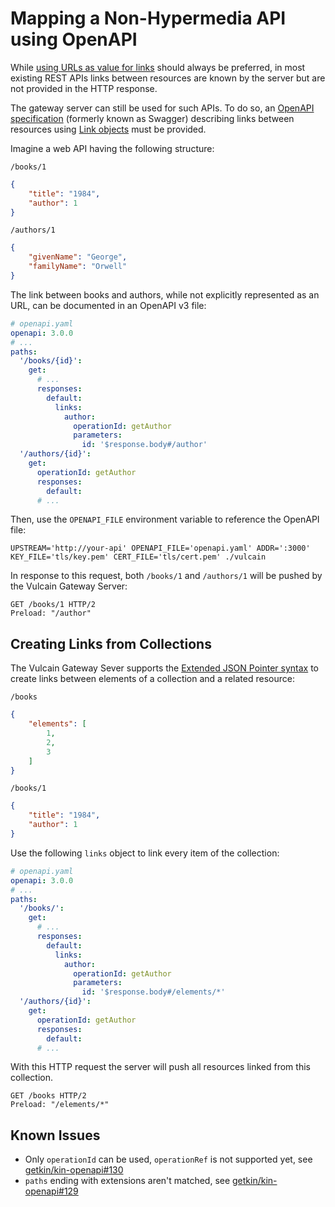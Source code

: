 # Mapping a Non-Hypermedia API using OpenAPI

While [using URLs as value for links](https://en.wikipedia.org/wiki/HATEOAS) should always be preferred, in most existing REST APIs links between resources are known by the server but are not provided in the HTTP response.

The gateway server can still be used for such APIs. To do so, an [OpenAPI specification](https://www.openapis.org/) (formerly known as Swagger) describing links between resources using [Link objects](http://spec.openapis.org/oas/v3.0.2#link-object) must be provided.

Imagine a web API having the following structure:

`/books/1`

```json
{
    "title": "1984",
    "author": 1
}
```

`/authors/1`

```json
{
    "givenName": "George",
    "familyName": "Orwell"
}
```

The link between books and authors, while not explicitly represented as an URL, can be documented in an OpenAPI v3 file:

```yaml
# openapi.yaml
openapi: 3.0.0
# ...
paths:
  '/books/{id}':
    get:
      # ...
      responses:
        default:
          links:
            author:
              operationId: getAuthor
              parameters:
                id: '$response.body#/author'
  '/authors/{id}':
    get:
      operationId: getAuthor
      responses:
        default:
      # ...
```

Then, use the `OPENAPI_FILE` environment variable to reference the OpenAPI file:

    UPSTREAM='http://your-api' OPENAPI_FILE='openapi.yaml' ADDR=':3000' KEY_FILE='tls/key.pem' CERT_FILE='tls/cert.pem' ./vulcain

In response to this request, both `/books/1` and `/authors/1` will be pushed by the Vulcain Gateway Server:

```http
GET /books/1 HTTP/2
Preload: "/author"
```

## Creating Links from Collections

The Vulcain Gateway Sever supports the [Extended JSON Pointer syntax](../../spec/vulcain.md#extended-json-pointer) to create links between elements of a collection and a related resource:

`/books`

```json
{
    "elements": [
        1,
        2,
        3
    ]
}
```

`/books/1`

```json
{
    "title": "1984",
    "author": 1
}
```

Use the following `links` object to link every item of the collection:

```yaml
# openapi.yaml
openapi: 3.0.0
# ...
paths:
  '/books/':
    get:
      # ...
      responses:
        default:
          links:
            author:
              operationId: getAuthor
              parameters:
                id: '$response.body#/elements/*'
  '/authors/{id}':
    get:
      operationId: getAuthor
      responses:
        default:
      # ...
```

With this HTTP request the server will push all resources linked from this collection. 

```http
GET /books HTTP/2
Preload: "/elements/*"
```

## Known Issues

* Only `operationId` can be used, `operationRef` is not supported yet, see [getkin/kin-openapi#130](https://github.com/getkin/kin-openapi/issues/130)
* `paths` ending with extensions aren't matched, see [getkin/kin-openapi#129](https://github.com/getkin/kin-openapi/issues/129)
